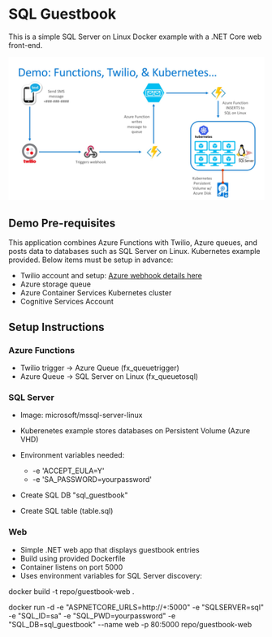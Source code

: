 # SQL Guestbook
This is a simple SQL Server on Linux Docker example with a .NET Core web front-end.

![Demo Overview](images/demo_graphic.jpg)

## Demo Pre-requisites

This application combines Azure Functions with Twilio, Azure queues, and posts data to databases such as SQL Server on Linux. Kubernetes example provided. Below items must be setup in advance:

* Twilio account and setup: [Azure webhook details here](https://www.twilio.com/docs/guides/serverless-webhooks-azure-functions-and-csharp#create-a-new-azure-function-app)
* Azure storage queue
* Azure Container Services Kubernetes cluster
* Cognitive Services Account

## Setup Instructions

### Azure Functions

* Twilio trigger -> Azure Queue (fx_queuetrigger)
* Azure Queue -> SQL Server on Linux (fx_queuetosql)

### SQL Server

* Image: microsoft/mssql-server-linux
* Kuberenetes example stores databases on Persistent Volume (Azure VHD)
* Environment variables needed: 
  
  * -e 'ACCEPT_EULA=Y' 
  * -e 'SA_PASSWORD=yourpassword' 

* Create SQL DB "sql_guestbook"
* Create SQL table (table.sql)

### Web

* Simple .NET web app that displays guestbook entries
* Build using provided Dockerfile
* Container listens on port 5000
* Uses environment variables for SQL Server discovery: 

docker build -t repo/guestbook-web .

docker run -d -e "ASPNETCORE_URLS=http://+:5000" -e "SQLSERVER=sql" -e "SQL_ID=sa" -e "SQL_PWD=yourpassword" -e "SQL_DB=sql_guestbook"  --name web -p 80:5000 repo/guestbook-web